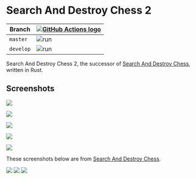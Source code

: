 # Search And Destroy Chess 2

Branch   |[![GitHub Actions logo](pics/GitHubActions.png)](https://github.com/richelbilderbeek/search_and_destroy_chess_2/actions)
---------|------------------------------------------------------------------------------------------------------------------------
`master` |![run](https://github.com/richelbilderbeek/search_and_destroy_chess_2/workflows/run/badge.svg?branch=master)
`develop`|![run](https://github.com/richelbilderbeek/search_and_destroy_chess_2/workflows/run/badge.svg?branch=develop)

Search And Destroy Chess 2,
the successor of [Search And Destroy Chess](https://github.com/richelbilderbeek/SearchAndDestroyChess),
written in Rust.

## Screenshots

![](pics/20220109.png)

![](pics/20220107.png)

![](pics/20220104.png)

![](pics/20220102.png)

![](pics/20211231.png)

These screenshots below are from [Search And Destroy Chess](https://github.com/richelbilderbeek/SearchAndDestroyChess).

![](pics/SearchAndDestroyChess_3_0.png)
![](pics/SearchAndDestroyChess_3_1.png)
![](pics/SearchAndDestroyChess_3_2.png)

